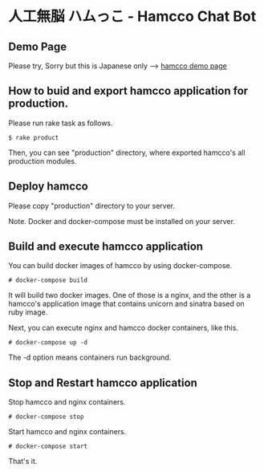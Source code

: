 # 人工無脳 ハムっこ -  Hamcco Chat Bot

## Demo Page

Please try, Sorry but this is Japanese only -->  <a href="http://hamcco.free-game.space">hamcco demo page</a>

## How to buid and export hamcco application for production.

Please run rake task as follows.

```shell
$ rake product
```

Then, you can see "production" directory, where exported hamcco's all production modules. 

## Deploy hamcco

Please copy "production" directory to your server.

Note. Docker and docker-compose must be installed on your server.

## Build and execute hamcco application

You can build docker images of hamcco by using docker-compose.

```shell
# docker-compose build
```

It will build two docker images. One of those is a nginx, and the other is a hamcco's application image that contains unicorn and sinatra based on ruby image.

Next, you can execute nginx and hamcco docker containers, like this.

```shell
# docker-compose up -d 
```

The -d option means containers run background.

## Stop and Restart hamcco application

Stop hamcco and nginx containers.

```shell
# docker-compose stop
```

Start hamcco and nginx containers.

```shell
# docker-compose start
```

That's it.
